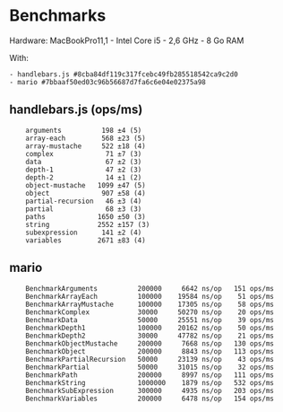 # Benchmarks

Hardware: MacBookPro11,1 - Intel Core i5 - 2,6 GHz - 8 Go RAM

With:

    - handlebars.js #8cba84df119c317fcebc49fb285518542ca9c2d0
    - mario #7bbaaf50ed03c96b56687d7fa6c6e04e02375a98


## handlebars.js (ops/ms)

        arguments          198 ±4 (5)
        array-each         568 ±23 (5)
        array-mustache     522 ±18 (4)
        complex             71 ±7 (3)
        data                67 ±2 (3)
        depth-1             47 ±2 (3)
        depth-2             14 ±1 (2)
        object-mustache   1099 ±47 (5)
        object             907 ±58 (4)
        partial-recursion   46 ±3 (4)
        partial             68 ±3 (3)
        paths             1650 ±50 (3)
        string            2552 ±157 (3)
        subexpression      141 ±2 (4)
        variables         2671 ±83 (4)


## mario

        BenchmarkArguments          200000     6642 ns/op   151 ops/ms
        BenchmarkArrayEach          100000    19584 ns/op    51 ops/ms
        BenchmarkArrayMustache      100000    17305 ns/op    58 ops/ms
        BenchmarkComplex            30000     50270 ns/op    20 ops/ms
        BenchmarkData               50000     25551 ns/op    39 ops/ms
        BenchmarkDepth1             100000    20162 ns/op    50 ops/ms
        BenchmarkDepth2             30000     47782 ns/op    21 ops/ms
        BenchmarkObjectMustache     200000     7668 ns/op   130 ops/ms
        BenchmarkObject             200000     8843 ns/op   113 ops/ms
        BenchmarkPartialRecursion   50000     23139 ns/op    43 ops/ms
        BenchmarkPartial            50000     31015 ns/op    32 ops/ms
        BenchmarkPath               200000     8997 ns/op   111 ops/ms
        BenchmarkString             1000000    1879 ns/op   532 ops/ms
        BenchmarkSubExpression      300000     4935 ns/op   203 ops/ms
        BenchmarkVariables          200000     6478 ns/op   154 ops/ms
